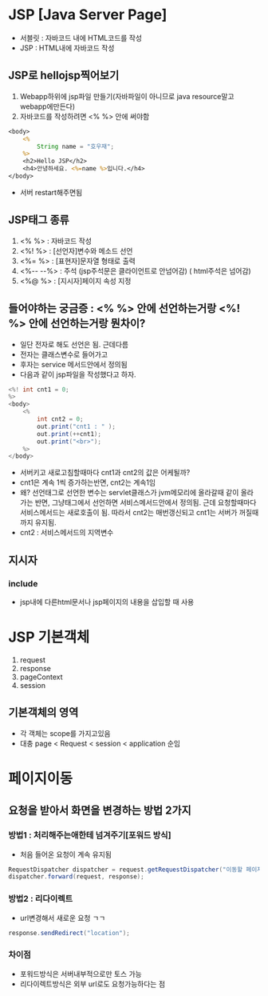 # JSP [Java Server Page]
- 서블릿 : 자바코드 내에 HTML코드를 작성 
- JSP : HTML내에 자바코드 작성

## JSP로 hellojsp찍어보기
1. Webapp하위에 jsp파일 만들기(자바파일이 아니므로 java resource말고 webapp에만든다)
2.  자바코드를 작성하려면 <% %> 안에 써야함
```jsp
<body>
	<%
		String name = "호우재";
	%>
	<h2>Hello JSP</h2>
	<h4>안녕하세요. <%=name %>입니다.</h4>
</body>

```
- 서버 restart해주면됨

## JSP태그 종류
1. <%  %> : 자바코드 작성
2. <%!  %> : [선언자]변수와 메소드 선언
3. <%=  %> : [표현자]문자열 형태로 출력
4. <%-- --%> : 주석 (jsp주석문은 클라이언트로 안넘어감) ( html주석은 넘어감)
5. <%@ %> : [지시자]페이지 속성 지정


## 들어야하는 궁금증 : <% %> 안에 선언하는거랑 <%! %> 안에 선언하는거랑 뭔차이?
- 일단 전자로 해도 선언은 됨. 근데다름
- 전자는 클래스변수로 들어가고
- 후자는 service 메서드안에서 정의됨
- 다음과 같이 jsp파일을 작성했다고 하자.
```java
<%! int cnt1 = 0;
%>
<body>
    <%
        int cnt2 = 0;
        out.print("cnt1 : " );
        out.print(++cnt1);
        out.print("<br>");
    %>
</body>
```
- 서버키고 새로고침할때마다 cnt1과 cnt2의 값은 어케될까?
- cnt1은 계속 1씩 증가하는반면, cnt2는 계속1임
- 왜? 선언태그로 선언한 변수는 servlet클래스가 jvm메모리에 올라갈때 같이 올라가는 반면, 그냥태그에서 선언하면 서비스메서드안에서 정의됨. 근데 요청할때마다 서비스메서드는 새로호출이 됨. 따라서 cnt2는 매번갱신되고 cnt1는 서버가 꺼질때까지 유지됨.
- cnt2 : 서비스메서드의 지역변수

## 지시자
### include
- jsp내에 다른html문서나 jsp페이지의 내용을 삽입할 때 사용


# JSP 기본객체
1.  request
2. response
3. pageContext
4. session
## 기본객체의 영역
- 각 객체는 scope를 가지고있음
- 대충  page < Request < session < application 순임


# 페이지이동 

##  요청을 받아서 화면을 변경하는 방법 2가지
### 방법1 :  처리해주는애한테 넘겨주기[포워드 방식]
- 처음 들어온 요청이 계속 유지됨
```java
RequestDispatcher dispatcher = request.getRequestDispatcher("이동할 페이지");
dispatcher.forward(request, response);
```


### 방법2 : 리다이렉트 
- url변경해서 새로운 요청 ㄱㄱ

```java
response.sendRedirect("location");
```

### 차이점
- 포워드방식은 서버내부적으로만 토스 가능
- 리다이렉트방식은 외부 url로도 요청가능하다는 점